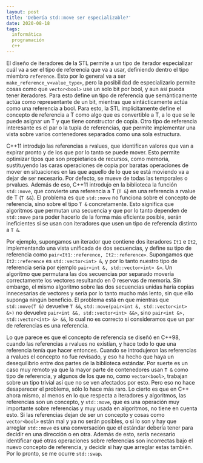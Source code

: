 ```yaml
---
layout: post
title: 'Debería std::move ser especializable?'
date: 2020-08-18
tags:
  informática
  programación
  c++
---
```

El diseño de iteradores de la STL permite a un tipo de iterador especializar cuál va a ser el tipo de referencia que va a usar, definiendo dentro el tipo miembro `reference`. Esto por lo general va a ser `make_reference_v<value_type>`, pero la posibilidad de especializarlo permite cosas como que `vector<bool>` use un solo bit por bool, y aun así pueda tener iteradores. Para esto define un tipo de referencia que semánticamente actúa como representante de un bit, mientras que sintácticamente actúa como una referencia a bool. Para esto, la STL implícitamente define el concepto de referencia a T como algo que es convertible a T, a lo que se le puede asignar un T y que tiene constructor de copia. Otro tipo de referencia interesante es el par o la tupla de referencias, que permite implementar una vista sobre varios contenedores separados como una sola estructura.

C++11 introdujo las referencias a rvalues, que identifican valores que van a expirar pronto y de los que por lo tanto se puede mover. Esto permite optimizar tipos que son propietarios de recursos, como memoria, sustituyendo las caras operaciones de copia por baratas operaciones de mover en situaciones en las que aquello de lo que se está moviendo va a dejar de ser necesario. Por defecto, se mueve de todas las temporales o prvalues. Además de eso, C++11 introdujo en la biblioteca la función `std::move`, que convierte una referencia a T (`T &`) en una referencia a rvalue de T (`T &&`). El problema es que `std::move` no funciona sobre el concepto de referencia, sino sobre el tipo `T &` concretamente. Esto significa que algoritmos que permutan una secuencia y que por lo tanto dependen de `std::move` para poder hacerlo de la forma más eficiente posible, serán ineficientes si se usan con iteradores que usen un tipo de referencia distinto a `T &`.

Por ejemplo, supongamos un iterador que contiene dos iteradores `It1` e `It2`, implementando una vista unificada de dos secuencias, y define su tipo de referencia como `pair<It1::reference, It2::reference>`. Supongamos que `It2::reference` es `std::vector<int> &`, y por lo tanto nuestro tipo de referencia sería por ejemplo `pair<int &, std::vector<int> &>`. Un algoritmo que permutara las dos secuencias por separado movería correctamente los vectores resultando en 0 reservas de memoria. Sin embargo, el mismo algoritmo sobre las dos secuencias unidas haría copias innecesarias de vectores y sería por lo tanto mucho más lento, sin que ello suponga ningún beneficio. El problema está en que mientras que `std::move(T &)` devuelve `T &&`, `std::move(pair<int &, std::vector<int> &>)` no devuelve `pair<int &&, std::vector<int> &&>`, sino `pair<int &>, std::vector<int> &> &&`, lo cual no es correcto si consideramos que un par de referencias es una referencia.

Lo que parece es que el concepto de referencia se diseñó en C++98, cuando las referencias a rvalues no existían, y hace todo lo que una referencia tenía que hacer entonces. Cuando se introdujeron las referencias a rvalues el concepto no fue revisado, y eso ha hecho que haya un desequilibrio entre dos partes de la biblioteca estándar. Por suerte es un caso muy remoto ya que la mayor parte de contenedores usan `T &` como tipo de referencia, y algunos de los que no, como `vector<bool>`, trabajan sobre un tipo trivial así que no se ven afectados por esto. Pero eso no hace desaparecer el problema, sólo lo hace más raro. Lo cierto es que en C++ ahora mismo, al menos en lo que respecta a iteradores y algoritmos, las referencias son un concepto, y `std::move`, que es una operación muy importante sobre referencias y muy usada en algoritmos, no tiene en cuenta esto. Si las referencias dejan de ser un concepto y cosas como `vector<bool>` están mal y ya no serán posibles, o si lo son y hay que arreglar `std::move` es una conversación que el estándar debería tener para decidir en una dirección o en otra. Además de esto, sería necesario identificar qué otras operaciones sobre referencias son incorrectas bajo el nuevo concepto de referencia, y decidir si hay que arreglar estas también. Por lo pronto, se me ocurre `std::swap`.
